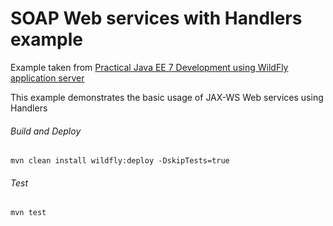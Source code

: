 SOAP Web services with Handlers example
=====================================
Example taken from [Practical Java EE 7 Development using WildFly application server](http://www.itbuzzpress.com/ebooks/java-ee-7-development-on-wildfly.html)

This example demonstrates the basic usage of JAX-WS Web services using Handlers 

###### Build and Deploy
```shell
mvn clean install wildfly:deploy -DskipTests=true
```

###### Test
```shell
mvn test
```
 
